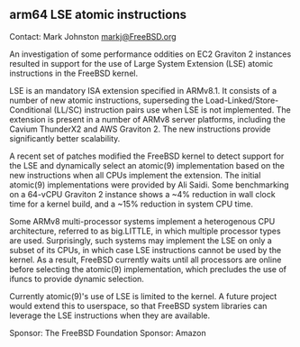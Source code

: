 ## arm64 LSE atomic instructions ##

Contact: Mark Johnston <markj@FreeBSD.org>

An investigation of some performance oddities on EC2 Graviton 2
instances resulted in support for the use of Large System Extension
(LSE) atomic instructions in the FreeBSD kernel.

LSE is an mandatory ISA extension specified in ARMv8.1.  It consists of
a number of new atomic instructions, superseding the
Load-Linked/Store-Conditional (LL/SC) instruction pairs use when LSE is
not implemented.  The extension is present in a number of ARMv8 server
platforms, including the Cavium ThunderX2 and AWS Graviton 2.  The new
instructions provide significantly better scalability.

A recent set of patches modified the FreeBSD kernel to detect support
for the LSE and dynamically select an atomic(9) implementation based on
the new instructions when all CPUs implement the extension.  The initial
atomic(9) implementations were provided by Ali Saidi.  Some benchmarking
on a 64-vCPU Graviton 2 instance shows a ~4% reduction in wall clock
time for a kernel build, and a ~15% reduction in system CPU time.

Some ARMv8 multi-processor systems implement a heterogenous CPU
architecture, referred to as big.LITTLE, in which multiple processor
types are used.  Surprisingly, such systems may implement the LSE on
only a subset of its CPUs, in which case LSE instructions cannot be used
by the kernel.  As a result, FreeBSD currently waits until all
processors are online before selecting the atomic(9) implementation,
which precludes the use of ifuncs to provide dynamic selection.

Currently atomic(9)'s use of LSE is limited to the kernel.  A future
project would extend this to userspace, so that FreeBSD system libraries
can leverage the LSE instructions when they are available.

Sponsor:	The FreeBSD Foundation
Sponsor:	Amazon
